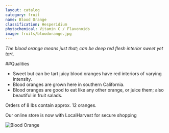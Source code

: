 ```yaml
---
layout: catalog
category: fruit
name: Blood Orange
classification: Hesperidium
phytochemical: Vitamin C / Flavonoids
image: fruits/bloodorange.jpg
---
```


*The blood orange means just that; can be deep red flesh interior sweet yet tart.*

##Qualities 
 
- Sweet but can be tart juicy blood oranges have red interiors of varying intensity. 
- Blood oranges are grown here in southern California.
- Blood oranges are good to eat like any other orange, or juice them; also beautiful in fruit salads. 

Orders of 8 lbs contain approx. 12 oranges.

Our online store is now with LocalHarvest for secure shopping

![Blood Orange](http://upload.wikimedia.org/wikipedia/commons/thumb/5/5d/BloodOrange.jpg/320px-BloodOrange.jpg)